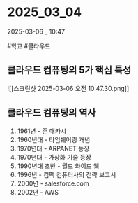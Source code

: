 

# 2025_03_04

2025-03-06 _ 10:47

#학교 #클라우드 

## 클라우드 컴퓨팅의 5가 핵심 특성

![[스크린샷 2025-03-06 오전 10.47.30.png]]


## 클라우드 컴퓨팅의 역사

1. 1961년 - 존 매카시
2. 1960년대 - 타임쉐어링 개념
3. 1970년대 - ARPANET 등장
4. 1970년대 - 가상화 기술 등장
5. 1990년대 초반 - 월드 와이드 웹
6. 1996년 - 컴팩 컴퓨터사의 전략 보고서
7. 2000년 - salesforce.com
8. 2002년 - AWS